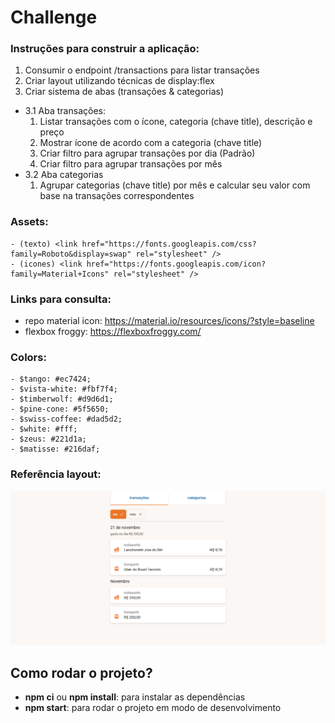 # Challenge

### Instruções para construir a aplicação:
1. Consumir o endpoint /transactions para listar transações
2. Criar layout utilizando técnicas de display:flex
3. Criar sistema de abas (transações & categorias)
- 3.1 Aba transações:
    1. Listar transações com o ícone, categoria (chave title), descrição e preço
    2. Mostrar ícone de acordo com a categoria (chave title)
    3. Criar filtro para agrupar transações por dia (Padrão)
    4. Criar filtro para agrupar transações por mês
- 3.2 Aba categorias
    1. Agrupar categorias (chave title) por mês e calcular seu valor com base na transações correspondentes


### Assets:
    - (texto) <link href="https://fonts.googleapis.com/css?family=Roboto&display=swap" rel="stylesheet" />
    - (icones) <link href="https://fonts.googleapis.com/icon?family=Material+Icons" rel="stylesheet" />

### Links para consulta:
- repo material icon: https://material.io/resources/icons/?style=baseline
- flexbox froggy: https://flexboxfroggy.com/

### Colors: 
    - $tango: #ec7424;
    - $vista-white: #fbf7f4;
    - $timberwolf: #d9d6d1;
    - $pine-cone: #5f5650;
    - $swiss-coffee: #dad5d2;
    - $white: #fff;
    - $zeus: #221d1a;
    - $matisse: #216daf;

### Referência layout:
![Screenshot](layout.png)

## Como rodar o projeto?
- **npm ci** ou **npm install**: para instalar as dependências
- **npm start**: para rodar o projeto em modo de desenvolvimento
